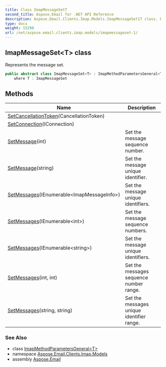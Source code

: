 ```yaml
---
title: Class ImapMessageSetT
second_title: Aspose.Email for .NET API Reference
description: Aspose.Email.Clients.Imap.Models.ImapMessageSet1T class. Represents the message set
type: docs
weight: 15290
url: /net/aspose.email.clients.imap.models/imapmessageset-1/
---
```

## ImapMessageSet&lt;T&gt; class

Represents the message set.

```csharp
public abstract class ImapMessageSet<T> : ImapMethodParametersGeneral<T>
    where T : ImapMessageSet
```

## Methods

| Name | Description |
| --- | --- |
| [SetCancellationToken](../../aspose.email.clients.imap.models/imapmethodparametersgeneral-1/setcancellationtoken/)(CancellationToken) |  |
| [SetConnection](../../aspose.email.clients.imap.models/imapmethodparametersgeneral-1/setconnection/)(IConnection) |  |
| [SetMessage](../../aspose.email.clients.imap.models/imapmessageset-1/setmessage/#setmessage)(int) | Set the message sequence number. |
| [SetMessage](../../aspose.email.clients.imap.models/imapmessageset-1/setmessage/#setmessage_1)(string) | Set the message unique identifier. |
| [SetMessages](../../aspose.email.clients.imap.models/imapmessageset-1/setmessages/#setmessages_1)(IEnumerable&lt;ImapMessageInfo&gt;) | Set the message unique identifiers. |
| [SetMessages](../../aspose.email.clients.imap.models/imapmessageset-1/setmessages/#setmessages_2)(IEnumerable&lt;int&gt;) | Set the message sequence numbers. |
| [SetMessages](../../aspose.email.clients.imap.models/imapmessageset-1/setmessages/#setmessages_3)(IEnumerable&lt;string&gt;) | Set the message unique identifiers. |
| [SetMessages](../../aspose.email.clients.imap.models/imapmessageset-1/setmessages/#setmessages)(int, int) | Set the messages sequence number range. |
| [SetMessages](../../aspose.email.clients.imap.models/imapmessageset-1/setmessages/#setmessages_4)(string, string) | Set the messages unique identifier range. |

### See Also

* class [ImapMethodParametersGeneral&lt;T&gt;](../imapmethodparametersgeneral-1/)
* namespace [Aspose.Email.Clients.Imap.Models](../../aspose.email.clients.imap.models/)
* assembly [Aspose.Email](../../)


